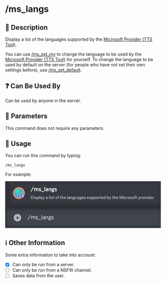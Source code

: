 # /ms_langs

## 📖 Description

Display a list of the languages supported by the [Microsoft Provider (TTS Tool)](../../text-to-speech-providers/microsoft-ttstool.md).

You can use [/ms_set_my](./ms-set-my.md) to change the language to be used by the [Microsoft Provider (TTS Tool)](../../text-to-speech-providers/microsoft-ttstool.md) for yourself. To change the language to be used by default on the server (for people who have not set their own settings before), use [/ms_set_default](./ms-set-default.md).

## ❓ Can Be Used By

Can be used by anyone in the server.

## 🔨 Parameters

This command does not require any parameters.

## 🎈 Usage

You can run this command by typing:

```text
/ms_langs
```

For example:

![ms-langs-usage](../../assets/screenshots/ms-langs-usage.png)

## ℹ️ Other Information

Some extra information to take into account:

* [x] Can only be run from a server.
* [ ] Can only be run from a NSFW channel.
* [ ] Saves data from the user.
